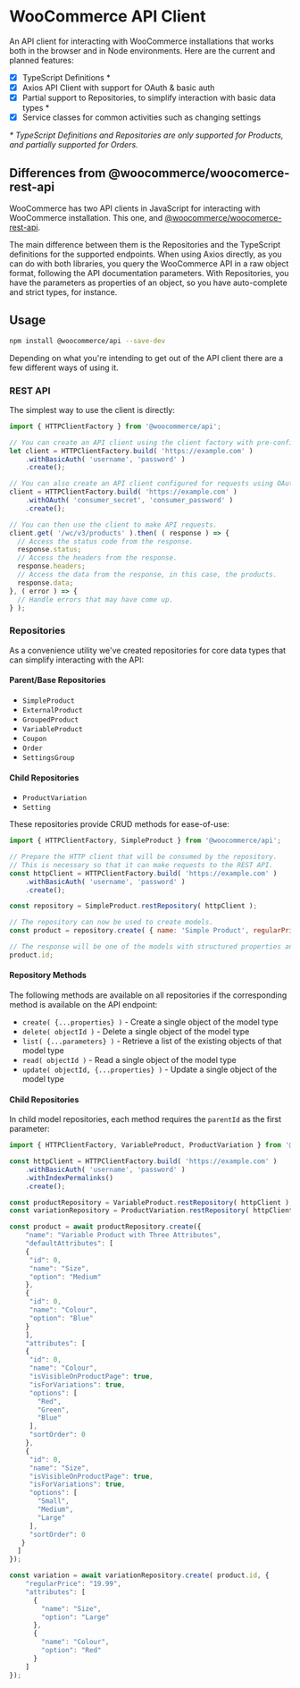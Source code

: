 # WooCommerce API Client

An API client for interacting with WooCommerce installations that works both in the browser and in Node environments. Here are the current and planned
features:

- [x] TypeScript Definitions \*
- [x] Axios API Client with support for OAuth & basic auth
- [X] Partial support to Repositories, to simplify interaction with basic data types \*
- [x] Service classes for common activities such as changing settings

_\* TypeScript Definitions and Repositories are only supported for Products, and partially supported for Orders._

## Differences from @woocommerce/woocomerce-rest-api

WooCommerce has two API clients in JavaScript for interacting with WooCommerce installation. This one, and [@woocommerce/woocomerce-rest-api](https://www.npmjs.com/package/@woocommerce/woocommerce-rest-api).

The main difference between them is the Repositories and the TypeScript definitions for the supported endpoints. When using Axios directly, as you can do with both libraries, you query the WooCommerce API in a raw object format, following the API documentation parameters.  With Repositories, you have the parameters as properties of an object, so you have auto-complete and strict types, for instance.

## Usage

```bash
npm install @woocommerce/api --save-dev
```

Depending on what you're intending to get out of the API client there are a few different ways of using it.

### REST API

The simplest way to use the client is directly:

```javascript
import { HTTPClientFactory } from '@woocommerce/api';

// You can create an API client using the client factory with pre-configured middleware for convenience.
let client = HTTPClientFactory.build( 'https://example.com' )
    .withBasicAuth( 'username', 'password' )
    .create();

// You can also create an API client configured for requests using OAuth.
client = HTTPClientFactory.build( 'https://example.com' )
    .withOAuth( 'consumer_secret', 'consumer_password' )
    .create();

// You can then use the client to make API requests.
client.get( '/wc/v3/products' ).then( ( response ) => {
  // Access the status code from the response.
  response.status;
  // Access the headers from the response.
  response.headers;
  // Access the data from the response, in this case, the products.
  response.data;
}, ( error ) => {
  // Handle errors that may have come up.
} );

```

### Repositories

As a convenience utility we've created repositories for core data types that can simplify interacting with the API:

#### Parent/Base Repositories

- `SimpleProduct`
- `ExternalProduct`
- `GroupedProduct`
- `VariableProduct`
- `Coupon`
- `Order`
- `SettingsGroup`

#### Child Repositories

- `ProductVariation`
- `Setting`

These repositories provide CRUD methods for ease-of-use:

```javascript
import { HTTPClientFactory, SimpleProduct } from '@woocommerce/api';

// Prepare the HTTP client that will be consumed by the repository.
// This is necessary so that it can make requests to the REST API.
const httpClient = HTTPClientFactory.build( 'https://example.com' )
    .withBasicAuth( 'username', 'password' )
    .create();

const repository = SimpleProduct.restRepository( httpClient );

// The repository can now be used to create models.
const product = repository.create( { name: 'Simple Product', regularPrice: '9.99' } );

// The response will be one of the models with structured properties and TypeScript support.
product.id;
```

#### Repository Methods

The following methods are available on all repositories if the corresponding method is available on the API endpoint:

- `create( {...properties} )` - Create a single object of the model type
- `delete( objectId )` - Delete a single object of the model type
- `list( {...parameters} )` - Retrieve a list of the existing objects of that model type
- `read( objectId )` - Read a single object of the model type
- `update( objectId, {...properties} )` - Update a single object of the model type

#### Child Repositories

In child model repositories, each method requires the `parentId` as the first parameter:

```javascript
import { HTTPClientFactory, VariableProduct, ProductVariation } from '@woocommerce/api';

const httpClient = HTTPClientFactory.build( 'https://example.com' )
    .withBasicAuth( 'username', 'password' )
    .withIndexPermalinks()
    .create();

const productRepository = VariableProduct.restRepository( httpClient );
const variationRepository = ProductVariation.restRepository( httpClient );

const product = await productRepository.create({
    "name": "Variable Product with Three Attributes",
    "defaultAttributes": [
    {
     "id": 0,
     "name": "Size",
     "option": "Medium"
    },
    {
     "id": 0,
     "name": "Colour",
     "option": "Blue"
    }
    ],
    "attributes": [
    {
     "id": 0,
     "name": "Colour",
     "isVisibleOnProductPage": true,
     "isForVariations": true,
     "options": [
       "Red",
       "Green",
       "Blue"
     ],
     "sortOrder": 0
    },
    {
     "id": 0,
     "name": "Size",
     "isVisibleOnProductPage": true,
     "isForVariations": true,
     "options": [
       "Small",
       "Medium",
       "Large"
     ],
     "sortOrder": 0
   }
  ]
});

const variation = await variationRepository.create( product.id, {
    "regularPrice": "19.99",
    "attributes": [
      {
        "name": "Size",
        "option": "Large"
      },
      {
        "name": "Colour",
        "option": "Red"
      }
    ]
});
```
